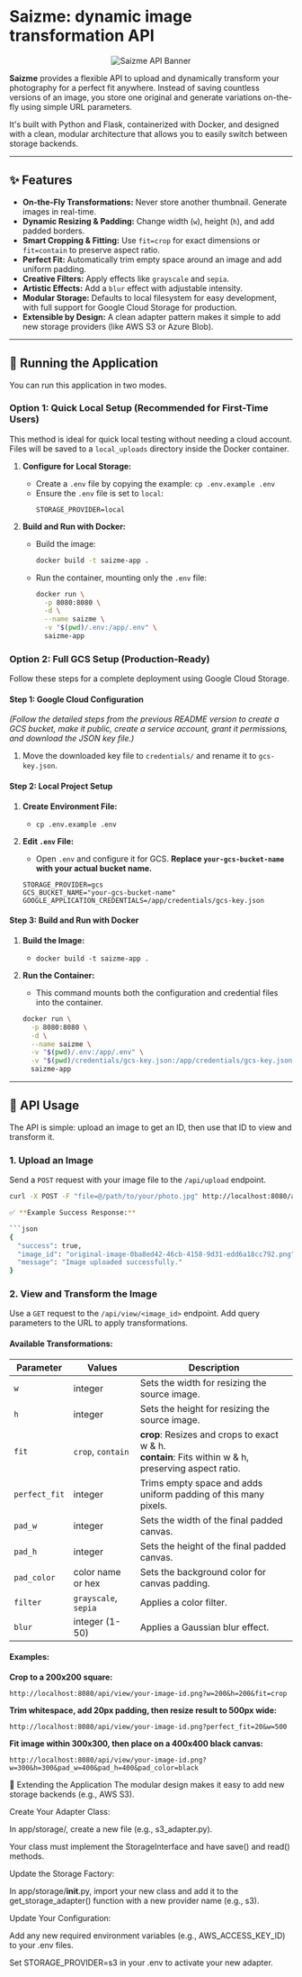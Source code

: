 # Saizme: dynamic image transformation API

<p align="center">
  <img src="https://placehold.co/600x300/1e293b/ffffff?text=Saizme+API&font=raleway" alt="Saizme API Banner">
</p>

**Saizme** provides a flexible API to upload and dynamically transform your photography for a perfect fit anywhere. Instead of saving countless versions of an image, you store one original and generate variations on-the-fly using simple URL parameters.

It's built with Python and Flask, containerized with Docker, and designed with a clean, modular architecture that allows you to easily switch between storage backends.

---
## ✨ Features

* **On-the-Fly Transformations:** Never store another thumbnail. Generate images in real-time.
* **Dynamic Resizing & Padding:** Change width (`w`), height (`h`), and add padded borders.
* **Smart Cropping & Fitting:** Use `fit=crop` for exact dimensions or `fit=contain` to preserve aspect ratio.
* **Perfect Fit:** Automatically trim empty space around an image and add uniform padding.
* **Creative Filters:** Apply effects like `grayscale` and `sepia`.
* **Artistic Effects:** Add a `blur` effect with adjustable intensity.
* **Modular Storage:** Defaults to local filesystem for easy development, with full support for Google Cloud Storage for production.
* **Extensible by Design:** A clean adapter pattern makes it simple to add new storage providers (like AWS S3 or Azure Blob).

---
## 🚀 Running the Application

You can run this application in two modes.

### Option 1: Quick Local Setup (Recommended for First-Time Users)

This method is ideal for quick local testing without needing a cloud account. Files will be saved to a `local_uploads` directory inside the Docker container.

1.  **Configure for Local Storage:**
    * Create a `.env` file by copying the example: `cp .env.example .env`
    * Ensure the `.env` file is set to `local`:
        ```dotenv
        STORAGE_PROVIDER=local
        ```

2.  **Build and Run with Docker:**
    * Build the image:
        ```sh
        docker build -t saizme-app .
        ```
    * Run the container, mounting only the `.env` file:
        ```sh
        docker run \
          -p 8080:8080 \
          -d \
          --name saizme \
          -v "$(pwd)/.env:/app/.env" \
          saizme-app
        ```

### Option 2: Full GCS Setup (Production-Ready)

Follow these steps for a complete deployment using Google Cloud Storage.

#### **Step 1: Google Cloud Configuration**

*(Follow the detailed steps from the previous README version to create a GCS bucket, make it public, create a service account, grant it permissions, and download the JSON key file.)*

1.  Move the downloaded key file to `credentials/` and rename it to `gcs-key.json`.

#### **Step 2: Local Project Setup**

1.  **Create Environment File:**
    * `cp .env.example .env`

2.  **Edit `.env` File:**
    * Open `.env` and configure it for GCS. **Replace `your-gcs-bucket-name` with your actual bucket name.**
    ```dotenv
    STORAGE_PROVIDER=gcs
    GCS_BUCKET_NAME="your-gcs-bucket-name"
    GOOGLE_APPLICATION_CREDENTIALS=/app/credentials/gcs-key.json
    ```

#### **Step 3: Build and Run with Docker**

1.  **Build the Image:**
    * `docker build -t saizme-app .`

2.  **Run the Container:**
    * This command mounts both the configuration and credential files into the container.
    ```sh
    docker run \
      -p 8080:8080 \
      -d \
      --name saizme \
      -v "$(pwd)/.env:/app/.env" \
      -v "$(pwd)/credentials/gcs-key.json:/app/credentials/gcs-key.json" \
      saizme-app
    ```

---
## 📖 API Usage

The API is simple: upload an image to get an ID, then use that ID to view and transform it.

### 1. Upload an Image

Send a `POST` request with your image file to the `/api/upload` endpoint.

```sh
curl -X POST -F "file=@/path/to/your/photo.jpg" http://localhost:8080/api/upload

✅ **Example Success Response:**

```json
{
  "success": true,
  "image_id": "original-image-0ba8ed42-46cb-4158-9d31-edd6a18cc792.png",
  "message": "Image uploaded successfully."
}
```

### 2. View and Transform the Image

Use a `GET` request to the `/api/view/<image_id>` endpoint. Add query parameters to the URL to apply transformations.

#### Available Transformations:

| Parameter | Values | Description |
|-----------|--------|-------------|
| `w` | integer | Sets the width for resizing the source image. |
| `h` | integer | Sets the height for resizing the source image. |
| `fit` | `crop`, `contain` | **crop**: Resizes and crops to exact w & h.<br>**contain**: Fits within w & h, preserving aspect ratio. |
| `perfect_fit` | integer | Trims empty space and adds uniform padding of this many pixels. |
| `pad_w` | integer | Sets the width of the final padded canvas. |
| `pad_h` | integer | Sets the height of the final padded canvas. |
| `pad_color` | color name or hex | Sets the background color for canvas padding. |
| `filter` | `grayscale`, `sepia` | Applies a color filter. |
| `blur` | integer (1-50) | Applies a Gaussian blur effect. |

#### Examples:

**Crop to a 200x200 square:**
```
http://localhost:8080/api/view/your-image-id.png?w=200&h=200&fit=crop
```

**Trim whitespace, add 20px padding, then resize result to 500px wide:**
```
http://localhost:8080/api/view/your-image-id.png?perfect_fit=20&w=500
```

**Fit image within 300x300, then place on a 400x400 black canvas:**
```
http://localhost:8080/api/view/your-image-id.png?w=300&h=300&pad_w=400&pad_h=400&pad_color=black
```

🔧 Extending the Application
The modular design makes it easy to add new storage backends (e.g., AWS S3).

Create Your Adapter Class:

In app/storage/, create a new file (e.g., s3_adapter.py).

Your class must implement the StorageInterface and have save() and read() methods.

Update the Storage Factory:

In app/storage/__init__.py, import your new class and add it to the get_storage_adapter() function with a new provider name (e.g., s3).

Update Your Configuration:

Add any new required environment variables (e.g., AWS_ACCESS_KEY_ID) to your .env files.

Set STORAGE_PROVIDER=s3 in your .env to activate your new adapter.
